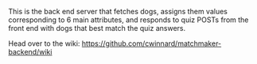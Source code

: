 This is the back end server that fetches dogs, assigns them values corresponding to 6 main attributes, and responds to quiz POSTs from the front end with dogs that best match the quiz answers.

Head over to the wiki: https://github.com/cwinnard/matchmaker-backend/wiki
